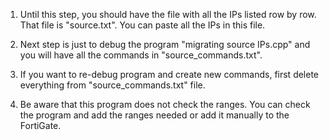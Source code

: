 1. Until this step, you should have the file with all the IPs listed row by row. That file is "source.txt".
You can paste all the IPs in this file. 

2. Next step is just to debug the program "migrating source IPs.cpp" and you will have all the commands in 
"source_commands.txt".

3. If you want to re-debug program and create new commands, first delete everything from "source_commands.txt"
file.

4. Be aware that this program does not check the ranges. You can check the program and add the ranges needed
or add it manually to the FortiGate.
